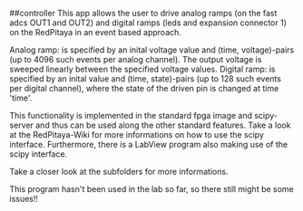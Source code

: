 ##controller
This app allows the user to drive analog ramps (on the fast adcs OUT1 and OUT2) and digital ramps (leds and expansion connector 1) on the RedPitaya in an event based approach.

Analog ramp: 
is specified by an inital voltage value and (time, voltage)-pairs (up to 4096 such events per analog channel). The output voltage is sweeped linearly between the specified voltage values.
Digital ramp: 
is specified by an inital value and (time, state)-pairs (up to 128 such events per digital channel), where the state of the driven pin is changed at time 'time'.

This functionality is implemented in the standard fpga image and scipy-server and thus can be used along the other standard features. Take a look at the RedPitaya-Wiki for more informations on how to use the scipy interface. Furthermore, there is a LabView program also making use of the scipy interface. 

Take a closer look at the subfolders for more informations.

This program hasn't been used in the lab so far, so there still might be some issues!!
